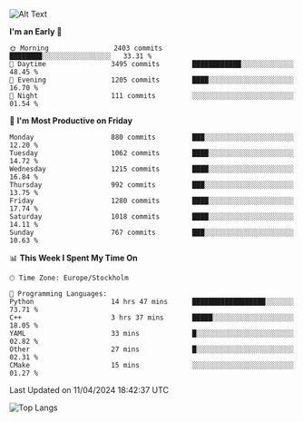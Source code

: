 ![Alt Text](https://media.tenor.com/3Gehha8RO-sAAAAC/goose-dance.gif)

<!--START_SECTION:waka-->
**I'm an Early 🐤** 

```text
🌞 Morning                2403 commits        ████████░░░░░░░░░░░░░░░░░   33.31 % 
🌆 Daytime                3495 commits        ████████████░░░░░░░░░░░░░   48.45 % 
🌃 Evening                1205 commits        ████░░░░░░░░░░░░░░░░░░░░░   16.70 % 
🌙 Night                  111 commits         ░░░░░░░░░░░░░░░░░░░░░░░░░   01.54 % 
```
📅 **I'm Most Productive on Friday** 

```text
Monday                   880 commits         ███░░░░░░░░░░░░░░░░░░░░░░   12.20 % 
Tuesday                  1062 commits        ████░░░░░░░░░░░░░░░░░░░░░   14.72 % 
Wednesday                1215 commits        ████░░░░░░░░░░░░░░░░░░░░░   16.84 % 
Thursday                 992 commits         ███░░░░░░░░░░░░░░░░░░░░░░   13.75 % 
Friday                   1280 commits        ████░░░░░░░░░░░░░░░░░░░░░   17.74 % 
Saturday                 1018 commits        ████░░░░░░░░░░░░░░░░░░░░░   14.11 % 
Sunday                   767 commits         ███░░░░░░░░░░░░░░░░░░░░░░   10.63 % 
```


📊 **This Week I Spent My Time On** 

```text
🕑︎ Time Zone: Europe/Stockholm

💬 Programming Languages: 
Python                   14 hrs 47 mins      ██████████████████░░░░░░░   73.71 % 
C++                      3 hrs 37 mins       █████░░░░░░░░░░░░░░░░░░░░   18.05 % 
YAML                     33 mins             █░░░░░░░░░░░░░░░░░░░░░░░░   02.82 % 
Other                    27 mins             █░░░░░░░░░░░░░░░░░░░░░░░░   02.31 % 
CMake                    15 mins             ░░░░░░░░░░░░░░░░░░░░░░░░░   01.27 % 
```


 Last Updated on 11/04/2024 18:42:37 UTC
<!--END_SECTION:waka-->

![Top Langs](https://github-readme-stats-rose-phi.vercel.app/api/top-langs/?username=jxncted\&layout=compact&hide=c,assembly,jupyter%20notebook)
